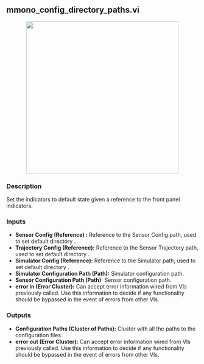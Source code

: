 ## mmono_config_directory_paths.vi
<p align="center">
<img src="https://github.com/monoDriveIO/client/blob/master/WikiPhotos/LV_client/utilities/monoDrive_lvlib_mono_config_directory_paths.png" 
width="400"  />
</p>

### Description 
Set the indicators to default state given a reference to the front panel indicators.

### Inputs
- **Sensor Config (Reference) :** Reference to the Sensor Config path, used to set default directory .
- **Trajectory Config (Reference):** Reference to the Sensor Trajectory path, used to set default directory .
- **Simulator Config (Reference):** Reference to the Simulator path, used to set default directory .
- **Simulator Configuration Path (Path):** Simulator configuration path.
- **Sensor Configuration Path (Path):**  Sensor configuration path.
- **error in (Error Cluster):** Can accept error information wired from VIs previously called. Use this information to decide if any functionality should be bypassed in the event of errors from other VIs.


### Outputs
- **Configuration Paths (Cluster of Paths):**  Cluster with all the paths to the configuration files.
- **error out (Error Cluster):** Can accept error information wired from VIs previously called. Use this information to decide if any functionality should be bypassed in the event of errors from other VIs.
